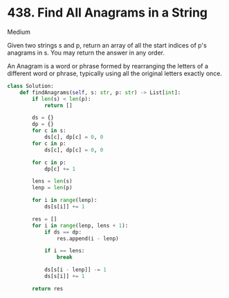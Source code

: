 # 438. Find All Anagrams in a String

Medium

Given two strings s and p, return an array of all the start indices of p's anagrams in s. You may return the answer in any order.

An Anagram is a word or phrase formed by rearranging the letters of a different word or phrase, typically using all the original letters exactly once.

```python
class Solution:
    def findAnagrams(self, s: str, p: str) -> List[int]:
        if len(s) < len(p):
            return []

        ds = {}
        dp = {}
        for c in s:
            ds[c], dp[c] = 0, 0
        for c in p:
            ds[c], dp[c] = 0, 0

        for c in p:
            dp[c] += 1

        lens = len(s)
        lenp = len(p)

        for i in range(lenp):
            ds[s[i]] += 1

        res = []
        for i in range(lenp, lens + 1):
            if ds == dp:
                res.append(i - lenp)

            if i == lens:
                break

            ds[s[i - lenp]] -= 1
            ds[s[i]] += 1

        return res
```

